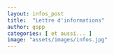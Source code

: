 ```yaml
---
layout: infos_post
title:  "Lettre d'informations"
author: gspp
categories: [ et aussi... ]
image: "assets/images/infos.jpg"
---
```




